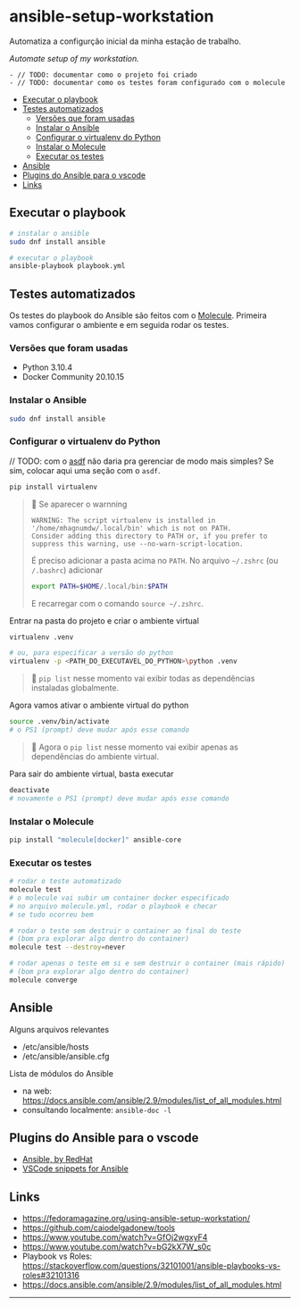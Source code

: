 # ansible-setup-workstation <!-- omit in toc -->

Automatiza a configurção inicial da minha estação de trabalho.

_Automate setup of my workstation._

```raw
- // TODO: documentar como o projeto foi criado
- // TODO: documentar como os testes foram configurado com o molecule
```

- [Executar o playbook](#executar-o-playbook)
- [Testes automatizados](#testes-automatizados)
  - [Versões que foram usadas](#versões-que-foram-usadas)
  - [Instalar o Ansible](#instalar-o-ansible)
  - [Configurar o virtualenv do Python](#configurar-o-virtualenv-do-python)
  - [Instalar o Molecule](#instalar-o-molecule)
  - [Executar os testes](#executar-os-testes)
- [Ansible](#ansible)
- [Plugins do Ansible para o vscode](#plugins-do-ansible-para-o-vscode)
- [Links](#links)

## Executar o playbook

```bash
# instalar o ansible
sudo dnf install ansible

# executar o playbook
ansible-playbook playbook.yml
```

## Testes automatizados

Os testes do playbook do Ansible são feitos com o [Molecule](https://molecule.readthedocs.io/en/latest/). Primeira vamos configurar o ambiente e em seguida rodar os testes.

### Versões que foram usadas

- Python 3.10.4
- Docker Community 20.10.15

### Instalar o Ansible

```bash
sudo dnf install ansible
```

### Configurar o virtualenv do Python

// TODO: com o [asdf](https://github.com/asdf-vm/asdf) não daria pra gerenciar de modo mais simples? Se sim, colocar aqui uma seção com o `asdf`.

```bash
pip install virtualenv
```

> 📝 Se aparecer o warnning
>
> ```log
> WARNING: The script virtualenv is installed in '/home/mhagnumdw/.local/bin' which is not on PATH.
> Consider adding this directory to PATH or, if you prefer to suppress this warning, use --no-warn-script-location.
> ```
>
> É preciso adicionar a pasta acima no `PATH`. No arquivo `~/.zshrc` (ou `/.bashrc`) adicionar
>
> ```bash
> export PATH=$HOME/.local/bin:$PATH
> ```
>
> E recarregar com o comando `source ~/.zshrc`.

Entrar na pasta do projeto e criar o ambiente virtual

```bash
virtualenv .venv

# ou, para especificar a versão do python
virtualenv -p <PATH_DO_EXECUTAVEL_DO_PYTHON>\python .venv
```

> 📝 `pip list` nesse momento vai exibir todas as dependências instaladas globalmente.

Agora vamos ativar o ambiente virtual do python

```zsh
source .venv/bin/activate
# o PS1 (prompt) deve mudar após esse comando
```

> 📝 Agora o `pip list` nesse momento vai exibir apenas as dependências do ambiente virtual.

Para sair do ambiente virtual, basta executar

```bash
deactivate
# novamente o PS1 (prompt) deve mudar após esse comando
```

### Instalar o Molecule

```zsh
pip install "molecule[docker]" ansible-core
```

### Executar os testes

```bash
# rodar o teste automatizado
molecule test
# o molecule vai subir um container docker especificado
# no arquivo molecule.yml, rodar o playbook e checar
# se tudo ocorreu bem

# rodar o teste sem destruir o container ao final do teste
# (bom pra explorar algo dentro do container)
molecule test --destroy=never

# rodar apenas o teste em si e sem destruir o container (mais rápido)
# (bom pra explorar algo dentro do container)
molecule converge
```

## Ansible

Alguns arquivos relevantes

- /etc/ansible/hosts
- /etc/ansible/ansible.cfg

Lista de módulos do Ansible

- na web: <https://docs.ansible.com/ansible/2.9/modules/list_of_all_modules.html>
- consultando localmente: `ansible-doc -l`

## Plugins do Ansible para o vscode

- [Ansible, by RedHat](https://marketplace.visualstudio.com/items?itemName=redhat.ansible)
- [VSCode snippets for Ansible](https://marketplace.visualstudio.com/items?itemName=MattiasBaake.vscode-snippets-for-ansible)

## Links

- <https://fedoramagazine.org/using-ansible-setup-workstation/>
- <https://github.com/caiodelgadonew/tools>
- <https://www.youtube.com/watch?v=GfOj2wgxyF4>
- <https://www.youtube.com/watch?v=bG2kX7W_s0c>
- Playbook vs Roles: <https://stackoverflow.com/questions/32101001/ansible-playbooks-vs-roles#32101316>
- <https://docs.ansible.com/ansible/2.9/modules/list_of_all_modules.html>

------------------------------------
